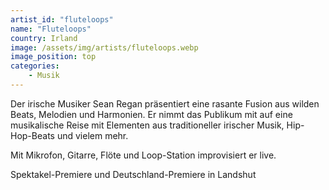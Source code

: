 ```yaml
---
artist_id: "fluteloops"
name: "Fluteloops"
country: Irland
image: /assets/img/artists/fluteloops.webp
image_position: top
categories:
    - Musik
---
```

Der irische Musiker Sean Regan präsentiert eine rasante Fusion aus wilden Beats, Melodien und Harmonien. Er nimmt das Publikum mit auf eine musikalische Reise mit Elementen aus traditioneller irischer Musik, Hip-Hop-Beats und vielem mehr.

Mit Mikrofon, Gitarre, Flöte und Loop-Station improvisiert er live.

Spektakel-Premiere und Deutschland-Premiere in Landshut